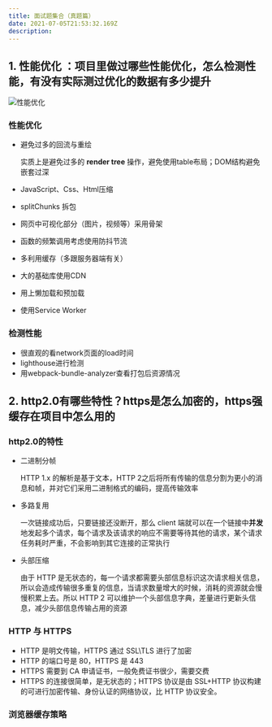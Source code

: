 ```yaml
---
title: 面试题集合（真题篇）
date: 2021-07-05T21:53:32.169Z
description: 
---
```


## 1. 性能优化 ：项⽬⾥做过哪些性能优化，怎么检测性能，有没有实际测过优化的数据有多少提升
  ![性能优化](performance.jpeg)

### 性能优化

- 避免过多的回流与重绘
  
  实质上是避免过多的 **render tree** 操作，避免使用table布局；DOM结构避免嵌套过深

- JavaScript、Css、Html压缩
- splitChunks 拆包
- 网页中可视化部分（图片，视频等）采用骨架
- 函数的频繁调用考虑使用防抖节流
- 多利用缓存（多跟服务器端有关）
- 大的基础库使用CDN
- 用上懒加载和预加载
- 使用Service Worker
  
### 检测性能

- 很直观的看network页面的load时间
- lighthouse进行检测
- 用webpack-bundle-analyzer查看打包后资源情况
  
## 2. http2.0有哪些特性？https是怎么加密的，https强缓存在项目中怎么用的

### http2.0的特性
- 二进制分帧

  HTTP 1.x 的解析是基于文本，HTTP 2之后将所有传输的信息分割为更小的消息和帧，并对它们采用二进制格式的编码，提高传输效率

- 多路复用
  
  一次链接成功后，只要链接还没断开，那么 client 端就可以在一个链接中**并发**地发起多个请求，每个请求及该请求的响应不需要等待其他的请求，某个请求任务耗时严重，不会影响到其它连接的正常执行

- 头部压缩
  
  由于 HTTP 是无状态的，每一个请求都需要头部信息标识这次请求相关信息，所以会造成传输很多重复的信息，当请求数量增大的时候，消耗的资源就会慢慢积累上去。所以 HTTP 2 可以维护一个头部信息字典，差量进行更新头信息，减少头部信息传输占用的资源

### HTTP 与 HTTPS

- HTTP 是明文传输，HTTPS 通过 SSL\TLS 进行了加密
- HTTP 的端口号是 80，HTTPS 是 443
- HTTPS 需要到 CA 申请证书，一般免费证书很少，需要交费
- HTTPS 的连接很简单，是无状态的；HTTPS 协议是由 SSL+HTTP 协议构建的可进行加密传输、身份认证的网络协议，比 HTTP 协议安全。

### 浏览器缓存策略

